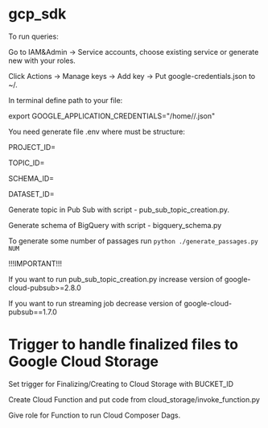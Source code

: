# gcp_sdk

To run queries:

Go to IAM&Admin -> Service accounts, choose existing service or generate new with your roles.

Click Actions -> Manage keys -> Add key -> Put google-credentials.json to ~/.

In terminal define path to your file:

export GOOGLE_APPLICATION_CREDENTIALS="/home/<your-user>/<file-name>.json"

You need generate file .env where must be structure:

PROJECT_ID=<project-id>

TOPIC_ID=<topic-name>

SCHEMA_ID=<schema-name>

DATASET_ID=<dataset-name>

Generate topic in Pub Sub with script - pub_sub_topic_creation.py.

Generate schema of BigQuery with script - bigquery_schema.py


To generate some number of passages run `python ./generate_passages.py NUM`

!!!IMPORTANT!!!

If you want to run pub_sub_topic_creation.py increase version of google-cloud-pubsub>=2.8.0

If you want to run streaming job decrease version of google-cloud-pubsub==1.7.0

# Trigger to handle finalized files to Google Cloud Storage

Set trigger for Finalizing/Creating to Cloud Storage with BUCKET_ID

Create Cloud Function and put code from cloud_storage/invoke_function.py

Give role for Function to run Cloud Composer Dags.

